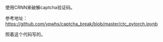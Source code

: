 使用CRNN来破解captcha验证码。

参考地址：https://github.com/ypwhs/captcha_break/blob/master/ctc_pytorch.ipynb

照着这个代码写的。
